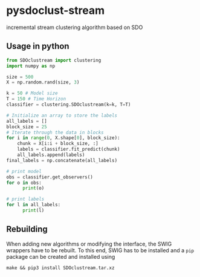 # pysdoclust-stream
incremental stream clustering algorithm based on SDO

## Usage in python

```python
from SDOclustream import clustering
import numpy as np

size = 500
X = np.random.rand(size, 3)

k = 50 # Model size
T = 150 # Time Horizon
classifier = clustering.SDOclustream(k=k, T=T)

# Initialize an array to store the labels
all_labels = []
block_size = 25
# Iterate through the data in blocks
for i in range(0, X.shape[0], block_size):
    chunk = X[i:i + block_size, :]
    labels = classifier.fit_predict(chunk)
    all_labels.append(labels)
final_labels = np.concatenate(all_labels)

# print model
obs = classifier.get_observers()
for o in obs:
      print(o)

# print labels
for l in all_labels:
      print(l)
```

## Rebuilding

When adding new algorithms or modifying the interface, the SWIG wrappers have to be rebuilt. To this end, SWIG has to be installed and a ``pip`` package can be created and installed  using

```make && pip3 install SDOclustream.tar.xz```
